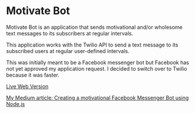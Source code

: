 # Motivate Bot

Motivate Bot is an application that sends motivational and/or wholesome text messages to its subscribers at regular intervals.

This application works with the Twilio API to send a text message to its subscribed users at regular user-defined intervals. 

This was initially meant to be a Facebook messenger bot but Facebook has not yet approved my application request. I decided to switch over to Twilio because it was faster. 

[Live Web Version](https://motivate-bot.herokuapp.com/)

[My Medium article: Creating a motivational Facebook Messenger Bot using Node.js](https://medium.com/@humadvii/creating-a-motivational-facebook-messenger-bot-using-node-js-c50954e93347)
